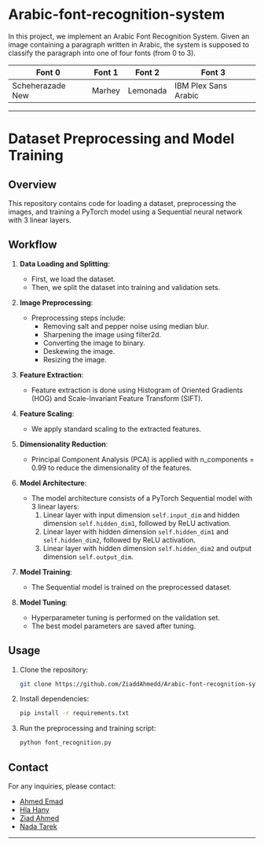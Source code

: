 # Arabic-font-recognition-system
In this project, we implement an Arabic Font Recognition System. Given an image containing a paragraph written in Arabic, the system is supposed to classify the paragraph into one of four fonts (from 0 to 3).

|     Font 0     |  Font 1  |  Font 2  |       Font 3       |
|----------------|----------|----------|--------------------|
|Scheherazade New|  Marhey  | Lemonada |IBM Plex Sans Arabic|


---

# Dataset Preprocessing and Model Training

## Overview
This repository contains code for loading a dataset, preprocessing the images, and training a PyTorch model using a Sequential neural network with 3 linear layers.

## Workflow

1. **Data Loading and Splitting**:
   - First, we load the dataset.
   - Then, we split the dataset into training and validation sets.

2. **Image Preprocessing**:
   - Preprocessing steps include:
     - Removing salt and pepper noise using median blur.
     - Sharpening the image using filter2d.
     - Converting the image to binary.
     - Deskewing the image.
     - Resizing the image.

3. **Feature Extraction**:
   - Feature extraction is done using Histogram of Oriented Gradients (HOG) and Scale-Invariant Feature Transform (SIFT).

4. **Feature Scaling**:
   - We apply standard scaling to the extracted features.

5. **Dimensionality Reduction**:
   - Principal Component Analysis (PCA) is applied with n_components = 0.99 to reduce the dimensionality of the features.

6. **Model Architecture**:
   - The model architecture consists of a PyTorch Sequential model with 3 linear layers:
     1. Linear layer with input dimension `self.input_dim` and hidden dimension `self.hidden_dim1`, followed by ReLU activation.
     2. Linear layer with hidden dimension `self.hidden_dim1` and `self.hidden_dim2`, followed by ReLU activation.
     3. Linear layer with hidden dimension `self.hidden_dim2` and output dimension `self.output_dim`.

7. **Model Training**:
   - The Sequential model is trained on the preprocessed dataset.

8. **Model Tuning**:
   - Hyperparameter tuning is performed on the validation set.
   - The best model parameters are saved after tuning.

## Usage
1. Clone the repository:

   ```bash
   git clone https://github.com/ZiaddAhmedd/Arabic-font-recognition-system.git
   ```

2. Install dependencies:

   ```bash
   pip install -r requirements.txt
   ```

3. Run the preprocessing and training script:

   ```bash
   python font_recognition.py
   ```

## Contact
For any inquiries, please contact:
- [Ahmed Emad](mailto:ahmed.younes01@eng-st.cu.edu.eg)
- [Hla Hany](mailto:hla.ahmed00@eng-st.cu.edu.eg)
- [Ziad Ahmed](mailto:ziad.abdelhameeed01@eng-st.cu.edu.eg)
- [Nada Tarek](mailto:)
---
